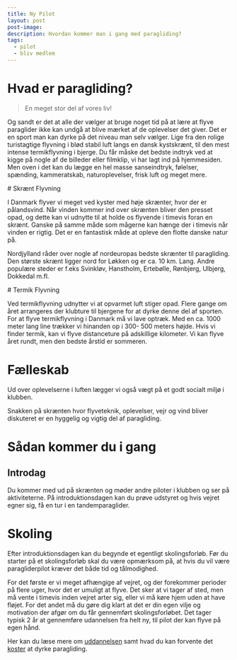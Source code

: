 ```yaml
---
title: Ny Pilot
layout: post
post-image:
description: Hvordan kommer man i gang med paragliding?
tags:
  - pilot
  - bliv medlem
---
```


# Hvad er paragliding?

> En meget stor del af vores liv!

Og sandt er det at alle der vælger at bruge noget tid på at lære at flyve paraglider ikke kan undgå at blive mærket af de oplevelser det giver.
Det er en sport man kan dyrke på det niveau man selv vælger. Lige fra den rolige turistagtige flyvning i blød stabil luft langs en dansk kystskrænt, til den mest intense termikflyvning i bjerge.
Du får måske det bedste indtryk ved at kigge på nogle af de billeder eller filmklip, vi har lagt ind på hjemmesiden. Men oven i det kan du lægge en hel masse sanseindtryk, følelser, spænding, kammeratskab, naturoplevelser, frisk luft og meget mere.
<div class="parallax-container" style="background-image:url(../assets/images/bjerg_flyvning_1.jpg)"></div>
# Skrænt Flyvning

I Danmark flyver vi meget ved kyster med høje skrænter, hvor der er pålandsvind. Når vinden kommer ind over skrænten bliver den presset opad, og dette kan vi udnytte til at holde os flyvende i timevis foran en skrænt. Ganske på samme måde som mågerne kan hænge der i timevis når vinden er rigtig.
Det er en fantastisk måde at opleve den flotte danske natur på.

Nordjylland råder over nogle af nordeuropas bedste skrænter til paragliding. Den største skrænt ligger nord for Løkken og er ca. 10 km. Lang. Andre populære steder er f.eks Svinkløv, Hanstholm, Ertebølle, Rønbjerg, Ulbjerg, Dokkedal m.fl.

<div class="parallax-container" style="background-image:url(../assets/images/skraent_flyvning.jpg)"></div>
# Termik Flyvning

Ved termikflyvning udnytter vi at opvarmet luft stiger opad. Flere gange om året arrangeres der klubture til bjergene for at dyrke denne del af sporten.
For at flyve termikflyvning i Danmark må vi lave optræk. Med en ca. 1000 meter lang line trækker vi hinanden op i 300- 500 meters højde. Hvis vi finder termik, kan vi flyve distanceture på adskillige kilometer. Vi kan flyve året rundt, men den bedste årstid er sommeren.

<div class="parallax-container" style="background-image:url(../assets/images/optraek.jpg)"></div>

# Fælleskab

Ud over oplevelserne i luften lægger vi også vægt på et godt socialt miljø i klubben.

Snakken på skrænten hvor flyveteknik, oplevelser, vejr og vind bliver diskuteret er en hyggelig og vigtig del af paragliding.

# Sådan kommer du i gang

## Introdag

Du kommer med ud på skrænten og møder andre piloter i klubben og ser på aktiviteterne.
På introduktionsdagen kan du prøve udstyret og hvis vejret egner sig, få en tur i en tandemparaglider.

# Skoling

Efter introduktionsdagen kan du begynde et egentligt skolingsforløb.
Før du starter på et skolingsforløb skal du være opmærksom på, at hvis du vil være paragliderpilot kræver det både tid og tålmodighed.

For det første er vi meget afhængige af vejret, og der forekommer perioder på flere uger, hvor det er umuligt at flyve. Det sker at vi tager af sted, men må vente i timevis inden vejret arter sig, eller vi må køre hjem uden at have fløjet. For det andet må du gøre dig klart at det er din egen vilje og motivation der afgør om du får gennemført skolingsforløbet. Det tager typisk 2 år at gennemføre udannelsen fra helt ny, til pilot der kan flyve på egen hånd.

Her kan du læse mere om [uddannelsen](./Pilot-Uddannelsen) samt hvad du kan forvente det [koster](./Hvad-Koster-det) at dyrke paragliding.

